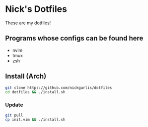 # Nick's Dotfiles
These are my dotfiles!

## Programs whose configs can be found here
- nvim
- tmux
- zsh

## Install (Arch)

```sh
git clone https://github.com/nickgarlis/dotfiles
cd dotfiles && ./install.sh
```

### Update

```sh
git pull
cp init.vim && ./install.sh
```
